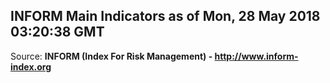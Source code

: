 ## INFORM Main Indicators as of Mon, 28 May 2018 03:20:38 GMT

Source: **INFORM (Index For Risk Management) - http://www.inform-index.org**